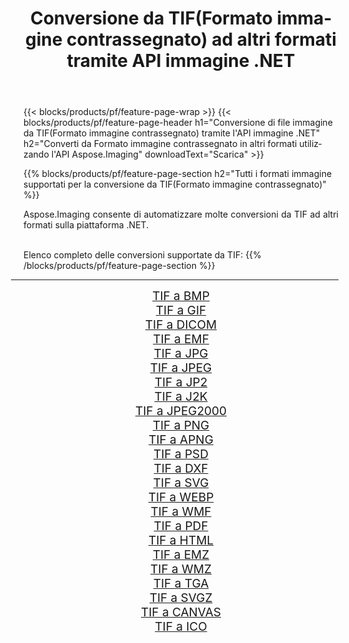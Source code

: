 ﻿---
title: Conversione da TIF(Formato immagine contrassegnato) ad altri formati tramite API immagine .NET 
weight: 3920
url: /it/net/conversion/from/tif/ 
lang: it
langdirlevel: 2
locales: zh-hans,ja,it,ru,de,es,fr,nl,id,lt,pl,pt,vi,tr,ko,zh-hant,ar,hi,th,sv,cs,uk,he
description: Usando Aspose.Imaging puoi facilmente convertire da TIF(Formato immagine contrassegnato) ad altri formati
---

{{< blocks/products/pf/feature-page-wrap >}}
{{< blocks/products/pf/feature-page-header h1="Conversione di file immagine da TIF(Formato immagine contrassegnato) tramite l'API immagine .NET" h2="Converti da Formato immagine contrassegnato in altri formati utilizzando l'API Aspose.Imaging" downloadText="Scarica" >}}


{{% blocks/products/pf/feature-page-section  h2="Tutti i formati immagine supportati per la conversione da TIF(Formato immagine contrassegnato)" %}}
<p align=justify>Aspose.Imaging consente di automatizzare molte conversioni da TIF ad altri formati sulla piattaforma .NET. </p>
<br/>
Elenco completo delle conversioni supportate da TIF:
{{% /blocks/products/pf/feature-page-section %}}
<div class="container-fluid productfamilypage bg-gray">
    <div class="convertypes bg-gray agp-content section">
        <div class="container">
		<hr style="margin-left:-20px;"/>
		<div class="row other-converters" style="gap: 10px;font-size: 19px;text-align:center;">
		    <div class='col-md-2 other-converter remove-lp remove-rp'><a href="/imaging/it/net/conversion/tif-to-bmp/" style="padding:15px;">TIF a BMP</a></div><div class='col-md-2 other-converter remove-lp remove-rp'><a href="/imaging/it/net/conversion/tif-to-gif/" style="padding:15px;">TIF a GIF</a></div><div class='col-md-2 other-converter remove-lp remove-rp'><a href="/imaging/it/net/conversion/tif-to-dicom/" style="padding:15px;">TIF a DICOM</a></div><div class='col-md-2 other-converter remove-lp remove-rp'><a href="/imaging/it/net/conversion/tif-to-emf/" style="padding:15px;">TIF a EMF</a></div><div class='col-md-2 other-converter remove-lp remove-rp'><a href="/imaging/it/net/conversion/tif-to-jpg/" style="padding:15px;">TIF a JPG</a></div><div class='col-md-2 other-converter remove-lp remove-rp'><a href="/imaging/it/net/conversion/tif-to-jpeg/" style="padding:15px;">TIF a JPEG</a></div><div class='col-md-2 other-converter remove-lp remove-rp'><a href="/imaging/it/net/conversion/tif-to-jp2/" style="padding:15px;">TIF a JP2</a></div><div class='col-md-2 other-converter remove-lp remove-rp'><a href="/imaging/it/net/conversion/tif-to-j2k/" style="padding:15px;">TIF a J2K</a></div><div class='col-md-2 other-converter remove-lp remove-rp'><a href="/imaging/it/net/conversion/tif-to-jpeg2000/" style="padding:15px;">TIF a JPEG2000</a></div><div class='col-md-2 other-converter remove-lp remove-rp'><a href="/imaging/it/net/conversion/tif-to-png/" style="padding:15px;">TIF a PNG</a></div><div class='col-md-2 other-converter remove-lp remove-rp'><a href="/imaging/it/net/conversion/tif-to-apng/" style="padding:15px;">TIF a APNG</a></div><div class='col-md-2 other-converter remove-lp remove-rp'><a href="/imaging/it/net/conversion/tif-to-psd/" style="padding:15px;">TIF a PSD</a></div><div class='col-md-2 other-converter remove-lp remove-rp'><a href="/imaging/it/net/conversion/tif-to-dxf/" style="padding:15px;">TIF a DXF</a></div><div class='col-md-2 other-converter remove-lp remove-rp'><a href="/imaging/it/net/conversion/tif-to-svg/" style="padding:15px;">TIF a SVG</a></div><div class='col-md-2 other-converter remove-lp remove-rp'><a href="/imaging/it/net/conversion/tif-to-webp/" style="padding:15px;">TIF a WEBP</a></div><div class='col-md-2 other-converter remove-lp remove-rp'><a href="/imaging/it/net/conversion/tif-to-wmf/" style="padding:15px;">TIF a WMF</a></div><div class='col-md-2 other-converter remove-lp remove-rp'><a href="/imaging/it/net/conversion/tif-to-pdf/" style="padding:15px;">TIF a PDF</a></div><div class='col-md-2 other-converter remove-lp remove-rp'><a href="/imaging/it/net/conversion/tif-to-html/" style="padding:15px;">TIF a HTML</a></div><div class='col-md-2 other-converter remove-lp remove-rp'><a href="/imaging/it/net/conversion/tif-to-emz/" style="padding:15px;">TIF a EMZ</a></div><div class='col-md-2 other-converter remove-lp remove-rp'><a href="/imaging/it/net/conversion/tif-to-wmz/" style="padding:15px;">TIF a WMZ</a></div><div class='col-md-2 other-converter remove-lp remove-rp'><a href="/imaging/it/net/conversion/tif-to-tga/" style="padding:15px;">TIF a TGA</a></div><div class='col-md-2 other-converter remove-lp remove-rp'><a href="/imaging/it/net/conversion/tif-to-svgz/" style="padding:15px;">TIF a SVGZ</a></div><div class='col-md-2 other-converter remove-lp remove-rp'><a href="/imaging/it/net/conversion/tif-to-canvas/" style="padding:15px;">TIF a CANVAS</a></div><div class='col-md-2 other-converter remove-lp remove-rp'><a href="/imaging/it/net/conversion/tif-to-ico/" style="padding:15px;">TIF a ICO</a></div>
                </div>
        </div>
    </div>
</div>
<br/>

